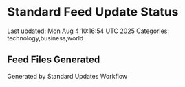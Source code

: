 # Standard Feed Update Status
Last updated: Mon Aug  4 10:16:54 UTC 2025
Categories: technology,business,world

## Feed Files Generated

Generated by Standard Updates Workflow
